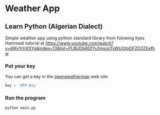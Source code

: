 # Weather App
## Learn Python (Algerian Dialect)
Simple weather app using python standard library from folowing Ilyes Hammadi tutorial at https://www.youtube.com/watch?v=j6KvYrhXSYg&index=13&list=PLBUDb8DfYu1msozTsWUOtpDFZO2ZEafhw

### Put your key
You can get a key in the [openweathermap](http://openweathermap.org/) web site
```python
key = 'APP-Key'
```

### Run the program
```shell
python main.py
```
